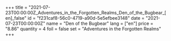+++
title = "2021-07-23T00:00:00Z_Adventures_in_the_Forgotten_Realms_Den_of_the_Bugbear_[en]_false"
id = "f231caf8-56c0-4719-a90d-5e5efbee3148"
date = "2021-07-23T00:00:00Z"
name = "Den of the Bugbear"
lang = ["en"]
price = "8.86"
quantity = 4
foil = false
set = "Adventures in the Forgotten Realms"
+++
